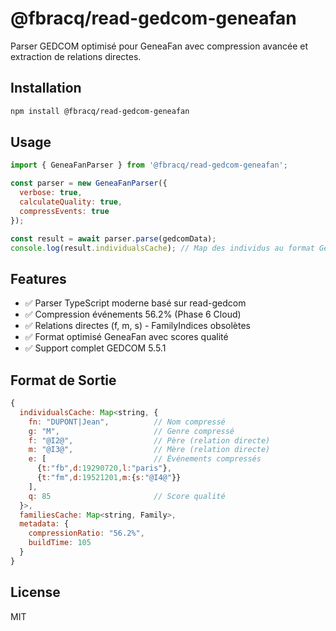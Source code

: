 # @fbracq/read-gedcom-geneafan

Parser GEDCOM optimisé pour GeneaFan avec compression avancée et extraction de relations directes.

## Installation

```bash
npm install @fbracq/read-gedcom-geneafan
```

## Usage

```javascript
import { GeneaFanParser } from '@fbracq/read-gedcom-geneafan';

const parser = new GeneaFanParser({
  verbose: true,
  calculateQuality: true,
  compressEvents: true
});

const result = await parser.parse(gedcomData);
console.log(result.individualsCache); // Map des individus au format GeneaFan
```

## Features

- ✅ Parser TypeScript moderne basé sur read-gedcom
- ✅ Compression événements 56.2% (Phase 6 Cloud) 
- ✅ Relations directes (f, m, s) - FamilyIndices obsolètes
- ✅ Format optimisé GeneaFan avec scores qualité
- ✅ Support complet GEDCOM 5.5.1

## Format de Sortie

```javascript
{
  individualsCache: Map<string, {
    fn: "DUPONT|Jean",          // Nom compressé
    g: "M",                     // Genre compressé
    f: "@I2@",                  // Père (relation directe)
    m: "@I3@",                  // Mère (relation directe)
    e: [                        // Événements compressés
      {t:"fb",d:19290720,l:"paris"},
      {t:"fm",d:19521201,m:{s:"@I4@"}}
    ],
    q: 85                       // Score qualité
  }>,
  familiesCache: Map<string, Family>,
  metadata: {
    compressionRatio: "56.2%",
    buildTime: 105
  }
}
```

## License

MIT